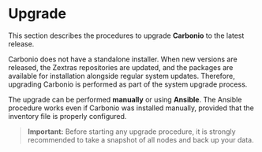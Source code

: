 # Upgrade

This section describes the procedures to upgrade **Carbonio** to the latest release.

Carbonio does not have a standalone installer. When new versions are released, the Zextras repositories are updated, and the packages are available for installation alongside regular system updates. Therefore, upgrading Carbonio is performed as part of the system upgrade process.

The upgrade can be performed **manually** or using **Ansible**. The Ansible procedure works even if Carbonio was installed manually, provided that the inventory file is properly configured.

> **Important:** Before starting any upgrade procedure, it is strongly recommended to take a snapshot of all nodes and back up your data.


